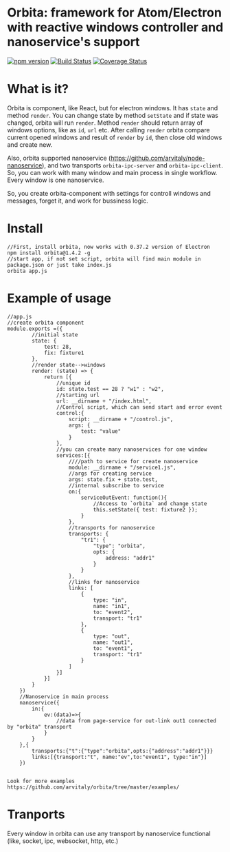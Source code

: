 # Orbita: framework for Atom/Electron with reactive windows controller and nanoservice's support

[![npm version](https://badge.fury.io/js/orbita.svg)](https://badge.fury.io/js/orbita)
[![Build Status](https://travis-ci.org/arvitaly/orbita.svg?branch=master)](https://travis-ci.org/arvitaly/orbita)
[![Coverage Status](https://coveralls.io/repos/github/arvitaly/orbita/badge.svg?branch=master)](https://coveralls.io/github/arvitaly/orbita?branch=master)

# What is it?

Orbita is component, like React, but for electron windows. It has `state` and method `render`. You can change state by method `setState` and if state was changed, orbita will run `render`. 
Method `render` should return array of windows options, like as `id`, `url` etc.
After calling `render` orbita compare current opened windows and result of `render` by `id`, then close old windows and create new.

Also, orbita supported nanoservice (https://github.com/arvitaly/node-nanoservice), and two transports `orbita-ipc-server` and `orbita-ipc-client`. So, you can work with many window and main process in single workflow. Every window is one nanoservice.

So,  you create orbita-component with settings for controll windows and messages, forget it, and work for bussiness logic.

# Install

    //First, install orbita, now works with 0.37.2 version of Electron
    npm install orbita@1.4.2 -g
    //start app, if not set script, orbita will find main module in package.json or just take index.js
    orbita app.js

# Example of usage
    //app.js    
    //create orbita component
    module.exports =({
            //initial state
            state: {
                test: 28,
                fix: fixture1
            },
            //render state-->windows
            render: (state) => {
                return [{
                    //unique id
                    id: state.test == 28 ? "w1" : "w2",
                    //starting url
                    url: __dirname + "/index.html",
                    //Control script, which can send start and error event                    
                    control:{
                        script: __dirname + "/control.js",
                        args: {
                            test: "value"
                        }
                    },                    
                    //you can create many nanoservices for one window
                    services:[{
                        ////path to service for create nanoservice
                        module: __dirname + "/service1.js",
                        //args for creating service
                        args: state.fix + state.test,
                        //internal subscribe to service
                        on:{
                            serviceOutEvent: function(){
                                //Access to `orbita` and change state
                                this.setState({ test: fixture2 });
                            }
                        },
                        //transports for nanoservice
                        transports: {
                            "tr1": {
                                "type": "orbita",
                                opts: {
                                    address: "addr1"
                                }
                            }
                        },
                        //links for nanoservice
                        links: [
                            {
                                type: "in",
                                name: "in1",
                                to: "event2",
                                transport: "tr1"
                            },
                            {
                                type: "out",
                                name: "out1",
                                to: "event1",
                                transport: "tr1"
                            }
                        ]
                    }]
                }]
            }
        })
        //Nanoservice in main process
        nanoservice({
            in:{
                ev:(data)=>{
                    //data from page-service for out-link out1 connected by "orbita" transport
                }
            }
        },{
            transports:{"t":{"type":"orbita",opts:{"address":"addr1"}}}
            links:[{transport:"t", name:"ev",to:"event1", type:"in"}]
        })
        
    
    Look for more examples https://github.com/arvitaly/orbita/tree/master/examples/

# Tranports

Every window in orbita can use any transport by nanoservice functional (like, socket, ipc, websocket, http, etc.)
